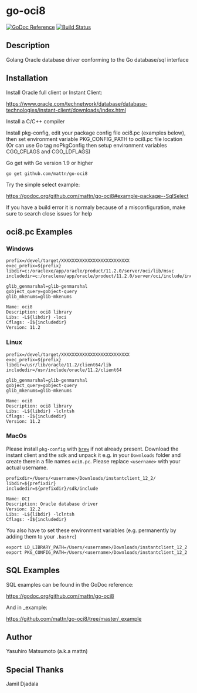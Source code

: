 # go-oci8

[![GoDoc Reference](https://godoc.org/github.com/mattn/go-oci8?status.svg)](http://godoc.org/github.com/mattn/go-oci8)
[![Build Status](https://travis-ci.org/mattn/go-oci8.svg)](https://travis-ci.org/mattn/go-oci8)

## Description

Golang Oracle database driver conforming to the Go database/sql interface

## Installation

Install Oracle full client or Instant Client:

https://www.oracle.com/technetwork/database/database-technologies/instant-client/downloads/index.html

Install a C/C++ compiler

Install pkg-config, edit your package config file oci8.pc (examples below), then set environment variable PKG_CONFIG_PATH to oci8.pc file location
(Or can use Go tag noPkgConfig then setup environment variables CGO_CFLAGS and CGO_LDFLAGS)

Go get with Go version 1.9 or higher

```
go get github.com/mattn/go-oci8
```

Try the simple select example:

https://godoc.org/github.com/mattn/go-oci8#example-package--SqlSelect

If you have a build error it is normaly because of a misconfiguration, make sure to search close issues for help


## oci8.pc Examples

### Windows

```
prefix=/devel/target/XXXXXXXXXXXXXXXXXXXXXXXXXX
exec_prefix=${prefix}
libdir=c:/oraclexe/app/oracle/product/11.2.0/server/oci/lib/msvc
includedir=c:/oraclexe/app/oracle/product/11.2.0/server/oci/include/include

glib_genmarshal=glib-genmarshal
gobject_query=gobject-query
glib_mkenums=glib-mkenums

Name: oci8
Description: oci8 library
Libs: -L${libdir} -loci
Cflags: -I${includedir}
Version: 11.2
```

### Linux

```
prefix=/devel/target/XXXXXXXXXXXXXXXXXXXXXXXXXX
exec_prefix=${prefix}
libdir=/usr/lib/oracle/11.2/client64/lib
includedir=/usr/include/oracle/11.2/client64

glib_genmarshal=glib-genmarshal
gobject_query=gobject-query
glib_mkenums=glib-mkenums

Name: oci8
Description: oci8 library
Libs: -L${libdir} -lclntsh
Cflags: -I${includedir}
Version: 11.2
```

### MacOs

Please install `pkg-config` with [`brew`](https://brew.sh/) if not already present.
Download the instant client and the sdk and unpack it e.g. in your
`Downloads` folder and create therein a file names `oci8.pc`.
Please replace `<username>` with your actual username.

```
prefixdir=/Users/<username>/Downloads/instantclient_12_2/
libdir=${prefixdir}
includedir=${prefixdir}/sdk/include

Name: OCI
Description: Oracle database driver
Version: 12.2
Libs: -L${libdir} -lclntsh
Cflags: -I${includedir}
```

You also have to set these environment variables
(e.g. permanently by adding them to your `.bashrc`)

```
export LD_LIBRARY_PATH=/Users/<username>/Downloads/instantclient_12_2
export PKG_CONFIG_PATH=/Users/<username>/Downloads/instantclient_12_2
```

## SQL Examples

SQL examples can be found in the GoDoc reference:

https://godoc.org/github.com/mattn/go-oci8

And in _example:

https://github.com/mattn/go-oci8/tree/master/_example

## Author

Yasuhiro Matsumoto (a.k.a mattn)

## Special Thanks

Jamil Djadala
